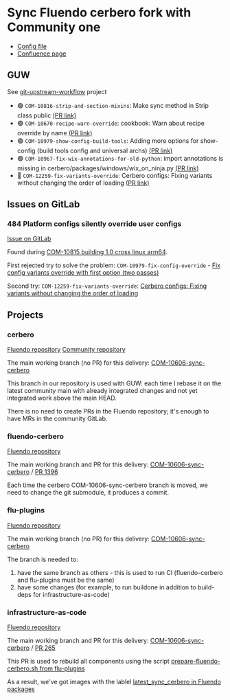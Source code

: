 # Sync Fluendo cerbero fork with Community one

* [Config file](./fluendo-cerbero.toml)
* [Confluence page](https://fluendo.atlassian.net/wiki/spaces/ENG/pages/3957686326/Sync+Fluendo+cerbero+fork+with+Community+one)

## GUW

See [git-upstream-workflow](https://github.com/fluendo/git-upstream-workflow) project

* 🟢 `COM-10816-strip-and-section-mixins`: Make sync method in Strip class public [(PR link)](https://gitlab.freedesktop.org/gstreamer/cerbero/-/merge_requests/1521)
* 🟢 `COM-10670-recipe-warn-override`: cookbook: Warn about recipe override by name [(PR link)](https://gitlab.freedesktop.org/gstreamer/cerbero/-/merge_requests/1497)
* 🟢 `COM-10979-show-config-build-tools`: Adding more options for show-config (build tools config and universal archs) [(PR link)](https://gitlab.freedesktop.org/gstreamer/cerbero/-/merge_requests/1538)
* 🟢 `COM-10967-fix-wix-annotations-for-old-python`: import annotations is missing in cerbero/packages/windows/wix_on_ninja.py [(PR link)](https://gitlab.freedesktop.org/gstreamer/cerbero/-/merge_requests/1536)
* 🔄 `COM-12259-fix-variants-override`: Cerbero configs: Fixing variants without changing the order of loading [(PR link)](https://gitlab.freedesktop.org/gstreamer/cerbero/-/merge_requests/1550)

## Issues on GitLab

### 484 Platform configs silently override user configs
[Issue on GitLab](https://gitlab.freedesktop.org/gstreamer/cerbero/-/issues/484)

Found during [COM-10815 building 1.0 cross linux arm64](https://fluendo.atlassian.net/browse/COM-10815).

First rejected try to solve the problem: `COM-10979-fix-config-override` -  [Fix config variants override with first option (two passes)](https://gitlab.freedesktop.org/gstreamer/cerbero/-/merge_requests/1537)

Second try: `COM-12259-fix-variants-override`:  [Cerbero configs: Fixing variants without changing the order of loading](https://gitlab.freedesktop.org/gstreamer/cerbero/-/merge_requests/1550)

## Projects

### cerbero

[Fluendo repository](https://github.com/fluendo/cerbero)
[Community repository](https://gitlab.freedesktop.org/gstreamer/cerbero)

The main working branch (no PR) for this delivery:
[COM-10606-sync-cerbero](https://github.com/fluendo/cerbero/tree/COM-10606-sync-cerbero)

This branch in our repository is used with GUW:
each time I rebase it on the latest community main with already integrated changes
and not yet integrated work above the main HEAD.

There is no need to create PRs in the Fluendo repository;
it's enough to have MRs in the community GitLab.

### fluendo-cerbero

[Fluendo repository](https://github.com/fluendo/fluendo-cerbero)

The main working branch and PR for this delivery:
[COM-10606-sync-cerbero](https://github.com/fluendo/fluendo-cerbero/tree/COM-10606-sync-cerbero) /
[PR 1396](https://github.com/fluendo/fluendo-cerbero/pull/1396)

Each time the cerbero COM-10606-sync-cerbero branch is moved,
we need to change the git submodule, it produces a commit.

### flu-plugins

[Fluendo repository](https://github.com/fluendo/flu-plugins)

The main working branch (no PR) for this delivery:
[COM-10606-sync-cerbero](https://github.com/fluendo/flu-plugins/tree/COM-10606-sync-cerbero)

The branch is needed to:
1. have the same branch as others - this is used to run CI (fluendo-cerbero and flu-plugins must be the same)
1. have some changes (for example, to run buildone in addition to build-deps for infrastructure-as-code)

### infrastructure-as-code

[Fluendo repository](https://github.com/fluendo/infrastructure-as-code)

The main working branch and PR for this delivery:
[COM-10606-sync-cerbero](https://github.com/fluendo/infrastructure-as-code/tree/COM-10606-sync-cerbero) /
[PR 265](https://github.com/fluendo/infrastructure-as-code/pull/265)

This PR is used to rebuild all components using the script
[prepare-fluendo-cerbero.sh from flu-plugins](https://github.com/fluendo/flu-plugins/blob/COM-10606-sync-cerbero/scripts/ci/prepare-fluendo-cerbero.sh)

As a result, we've got images with the lablel
[latest_sync_cerbero in Fluendo packages](https://github.com/fluendo/infrastructure-as-code/pkgs/container/docker-flu-plugins-focal-x86-64-projects-codecs-1-0-cross-linux-arm64-cbc/258684249?tag=latest_sync_cerbero)
